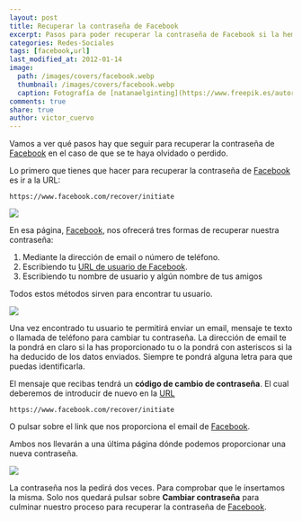 ```yaml
---
layout: post
title: Recuperar la contraseña de Facebook
excerpt: Pasos para poder recuperar la contraseña de Facebook si la hemos olvidado o perdido.
categories: Redes-Sociales
tags: [facebook,url]
last_modified_at: 2012-01-14
image:
  path: /images/covers/facebook.webp
  thumbnail: /images/covers/facebook.webp
  caption: Fotografía de [natanaelginting](https://www.freepik.es/autor/natanaelginting)
comments: true
share: true
author: victor_cuervo
---
```


Vamos a ver qué pasos hay que seguir para recuperar la contraseña de [Facebook](https://www.ayudaenlaweb.com/redes-sociales/que-es-facebook/) en el caso de que se te haya olvidado o perdido.


Lo primero que tienes que hacer para recuperar la contraseña de [Facebook](https://www.ayudaenlaweb.com/redes-sociales/que-es-facebook/) es ir a la URL:


```shell
https://www.facebook.com/recover/initiate
```


![](https://www.ayudaenlaweb.com/wp-content/uploads/2012/01/facebook_recuperar_password.png)


En esa página, [Facebook](https://www.ayudaenlaweb.com/redes-sociales/que-es-facebook/), nos ofrecerá tres formas de recuperar nuestra contraseña:

1. Mediante la dirección de email o número de teléfono.
2. Escribiendo tu [URL de usuario de Facebook](https://www.ayudaenlaweb.com/redes-sociales/nombre-de-usuario-como-url-en-facebook/).
3. Escribiendo tu nombre de usuario y algún nombre de tus amigos

Todos estos métodos sirven para encontrar tu usuario.


![](https://www.ayudaenlaweb.com/wp-content/uploads/2012/01/facebook_recuperar_password2.png)


Una vez encontrado tu usuario te permitirá enviar un email, mensaje te texto o llamada de teléfono para cambiar tu contraseña. La dirección de email te la pondrá en claro si la has proporcionado tu o la pondrá con asteriscos si la ha deducido de los datos enviados. Siempre te pondrá alguna letra para que puedas identificarla.


El mensaje que recibas tendrá un **código de cambio de contraseña**. El cual deberemos de introducir de nuevo en la [URL](https://www.ayudaenlaweb.com/internet-basico/que-es-la-url/)


```text
https://www.facebook.com/recover/initiate
```


O pulsar sobre el link que nos proporciona el email de [Facebook](https://www.ayudaenlaweb.com/redes-sociales/que-es-facebook/).


Ambos nos llevarán a una última página dónde podemos proporcionar una nueva contraseña.


![](https://www.ayudaenlaweb.com/wp-content/uploads/2012/01/facebook_cambiar_contrasenia.png)


La contraseña nos la pedirá dos veces. Para comprobar que le insertamos la misma. Solo nos quedará pulsar sobre **Cambiar contraseña** para culminar nuestro proceso para recuperar la contraseña de [Facebook](https://www.ayudaenlaweb.com/redes-sociales/que-es-facebook/).

